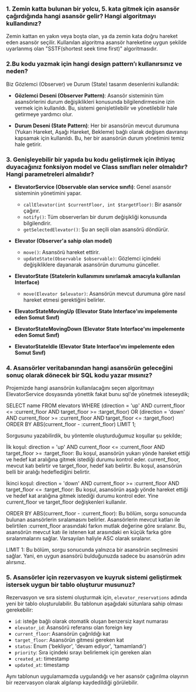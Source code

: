 ### 1. Zemin katta bulunan bir yolcu, 5. kata gitmek için asansör çağırdığında hangi asansör gelir? Hangi algoritmayı kullandınız?

Zemin kattan en yakın veya boşta olan, ya da zemin kata doğru hareket eden asansör seçilir. Kullanılan algoritma asansör hareketine uygun şekilde uyarlanmış olan "SSTF(shortest seek time first)" algoritmasıdır.

### 2.Bu kodu yazmak için hangi design pattern’ı kullanırsınız ve neden?

Biz Gözlemci (Observer) ve Durum (State) tasarım desenlerini kullandık:

- **Gözlemci Deseni (Observer Pattern)**: Asansör sisteminin tüm asansörlerini durum değişiklikleri konusunda bilgilendirmesine izin vermek için kullanıldı. Bu, sistemi genişletilebilir ve yönetilebilir hale getirmeye yardımcı olur.

- **Durum Deseni (State Pattern)**: Her bir asansörün mevcut durumuna (Yukarı Hareket, Aşağı Hareket, Bekleme) bağlı olarak değişen davranışı kapsamak için kullanıldı. Bu, her bir asansörün durum yönetimini temiz hale getirir.

### 3. Genişleyebilir bir yapıda bu kodu geliştirmek için ihtiyaç duyacağınız fonksiyon model ve Class sınıfları neler olmalıdır? Hangi parametreleri almalıdır?

- **ElevatorService (Observable olan service sınıfı)**: Genel asansör sisteminin yönetimini yapar.
  - `callElevator(int $currentFloor, int $targetFloor)`: Bir asansör çağırır.
  - `notify()`: Tüm observerları bir durum değişikliği konusunda bilgilendirir.
  - `getSelectedElevator()`: Şu an seçili olan asansörü döndürür.

- **Elevator (Observer'a sahip olan model)**
  - `move()`: Asansörü hareket ettirir.
  - `updateState(Observable $observable)`: Gözlemci içindeki değişikliklere dayanarak asansörün durumunu günceller.
  
- **ElevatorState (Statelerin kullanımını sınırlamak amacıyla kullanılan Interface)**
  - `move(Elevator $elevator)`: Asansörün mevcut durumuna göre nasıl hareket etmesi gerektiğini belirler.

- **ElevatorStateMovingUp (Elevator State Interface'ını impelemente eden Somut Sınıf)**
- **ElevatorStateMovingDown (Elevator State Interface'ını impelemente eden Somut Sınıf)**
- **ElevatorStateIdle (Elevator State Interface'ını impelemente eden Somut Sınıf)**

### 4. Asansörler veritabanından hangi asansörün geleceğini sonuç olarak dönecek bir SQL kodu yazar mısınız?

Projemizde hangi asansörün kullanılacağını seçen algoritmayı ElevatorService dosyasında yönettik fakat bunu sql'de yönetmek isteseydik;

SELECT name FROM elevators
WHERE (direction = 'up' AND current_floor <= :current_floor AND target_floor >= :target_floor)
OR (direction = 'down' AND current_floor >= :current_floor AND target_floor <= :target_floor)
ORDER BY ABS(current_floor - :current_floor)
LIMIT 1;

Sorgusunu yazabilirdik, bu yöntemle oluşturduğumuz koşullar şu şekilde;

İlk koşul: direction = 'up' AND current_floor <= :current_floor AND target_floor >= :target_floor: Bu koşul, asansörün yukarı yönde hareket ettiği ve hedef kat aralığına gitmek istediği durumu kontrol eder. current_floor, mevcut katı belirtir ve target_floor, hedef katı belirtir. Bu koşul, asansörün belli bir aralığı hedeflediğini belirtir.

İkinci koşul: direction = 'down' AND current_floor >= :current_floor AND target_floor <= :target_floor: Bu koşul, asansörün aşağı yönde hareket ettiği ve hedef kat aralığına gitmek istediği durumu kontrol eder. Yine current_floor ve target_floor değişkenleri kullanılır.

ORDER BY ABS(current_floor - :current_floor): Bu bölüm, sorgu sonucunda bulunan asansörlerin sıralamasını belirler. Asansörlerin mevcut katları ile belirtilen :current_floor arasındaki farkın mutlak değerine göre sıralanır. Bu, asansörün mevcut katı ile istenen kat arasındaki en küçük farka göre sıralanmalarını sağlar. Varsayılan haliyle ASC olarak sıralanır. 

LIMIT 1: Bu bölüm, sorgu sonucunda yalnızca bir asansörün seçilmesini sağlar. Yani, en uygun asansörü bulduğunuzda sadece bu asansörün adını alırsınız.



### 5. Asansörler için rezervasyon ve kuyruk sistemi geliştirmek istersek uygun bir tablo oluşturur musunuz?

Rezervasyon ve sıra sistemi oluşturmak için, `elevator_reservations` adında yeni bir tablo oluşturulabilir. Bu tablonun aşağıdaki sütunlara sahip olması gerekebilir:

- `id`: isteğe bağlı olarak otomatik oluşan benzersiz kayıt numarası
- `elevator_id`: Asansörü referansı olan foreign key
- `current_floor`: Asansörün çağrıldığı kat
- `target_floor`: Asansörün gitmesi gereken kat
- `status`: Enum ('bekliyor', 'devam ediyor', 'tamamlandı')
- `priority`: Sıra içindeki sırayı belirlemek için gereken alan
- `created_at`: timestamp
- `updated_at`: timestamp

Aynı tablonun uygulamamızda uygulandığı ve her asansör çağırılma olayının bir rezervasyon olarak algılanıp kaydedildiği görülebilir.
